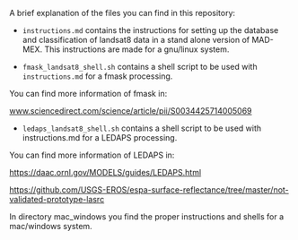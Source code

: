 A brief explanation of the files you can find in this repository:

* `instructions.md` contains the instructions for setting up the database and classification of landsat8 data in a stand alone version of MAD-MEX. This instructions are made for a gnu/linux system.

* `fmask_landsat8_shell.sh` contains a shell script to be used with `instructions.md` for a fmask processing.

You can find more information of fmask in:

www.sciencedirect.com/science/article/pii/S0034425714005069


* `ledaps_landsat8_shell.sh` contains a shell script to be used with instructions.md for a LEDAPS processing.

You can find more information of LEDAPS in:

https://daac.ornl.gov/MODELS/guides/LEDAPS.html

https://github.com/USGS-EROS/espa-surface-reflectance/tree/master/not-validated-prototype-lasrc

In directory mac_windows you find the proper instructions and shells for a mac/windows system.


